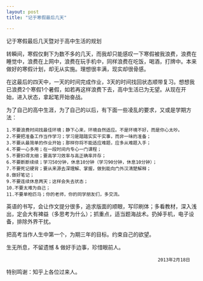 ```yaml
---
layout: post
title: "记于寒假最后几天"

---
```


记于寒假最后几天暨对于高中生活的规划

转瞬间，寒假仅剩下为数不多的几天，而我却只能感叹一下寒假被我浪费，浪费在睡觉中，浪费在上网中，浪费在玩手机中，同样浪费在吃饭，喝酒，打牌中。本来做好的寒假计划，却无从实施。理想很丰满，现实却很骨感。

在这最后的四天中，一天的时间完成作业，3天的时间找回状态顺带复习。想想我已浪费2个寒假1个暑假，如若再这样浪费下去，高中生活已为无望。从现在开始，进入状态，拿起笔开始奋战。

为了自己的高中生涯，为了自己的以后，有下面一些凌乱的要求，又或是学期方法：

	1.不要浪费时间找最佳环境；静下心来，环境自然适应。不是环境不好，而是你心太吵。
	2.不要把准备工作当作学习；学习是踏踏实实干实事，而非一味的准备；
	3.不要从最简单的作业开始；那样你将不能适应难题，应多从难题入手；
	4.不要一心多用；在一段时间内专心一门课程；
	5.不要扣得太细；要高学习效率与高正确率并存；
	6.不要断断续续；学习50分钟，休息10分钟（学习90分钟，休息10分钟）；
	7.不要死记硬背；要从来源去深理解、掌握，做到能向门外汉清楚解释；  
	8.做好笔记；  
	9.不要连续休息两天；这样会失去状态；
	10.不要太难为自己；  
	11.不要单枪匹马；你的老师，你的同学朋友们，多交流。

英语的书写，会让作文提分很多，追求版面的顺眼，写印刷体；多看教材，深入浅出，定会大有裨益（多思考为什么）；抓重点，适当题海战术。扔掉手机，电子设备，排除外界干扰。

把高考当作人生中第一个，为期三年的目标。约束自己的欲望。

生无所息，不留遗憾 & 做好手边事，珍惜眼前人。

															2013年2月18日

特别鸣谢：知乎上各位过来人。
